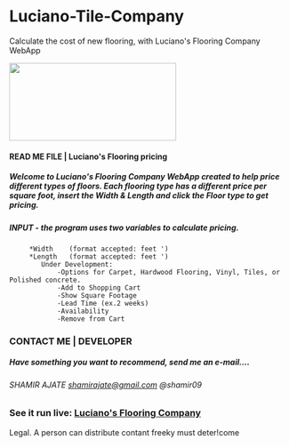 # Luciano-Tile-Company
Calculate the cost of new flooring, with Luciano's Flooring Company WebApp

<div style="display: block; text-align="center";> <img src="http://shamirajate.com/lucianoFlooring/Luciano_Flooring.png" width="300" height="140"></div>

#### READ ME FILE  |  Luciano's Flooring pricing </style>

##### Welcome to Luciano's Flooring Company WebApp created to help price different types of floors. Each flooring type has a different price per square foot, insert the Width & Length and click the Floor type to get pricing. 

##### INPUT - the program uses two variables to calculate pricing.
		 *Width    (format accepted: feet ')
		 *Length   (format accepted: feet ')
		    Under Development:
			    -Options for Carpet, Hardwood Flooring, Vinyl, Tiles, or Polished concrete.
			    -Add to Shopping Cart
			    -Show Square Footage
			    -Lead Time (ex.2 weeks)
			    -Availability
			    -Remove from Cart


### CONTACT ME    |     DEVELOPER
##### Have something you want to recommend, send me an e-mail....

###### SHAMIR AJATE     shamirajate@gmail.com @shamir09

### See it run live:         [Luciano's Flooring Company](http://www.shamirajate.com/lucianoFlooring/index.html)

Legal. A person can distribute contant freeky must deter!come
